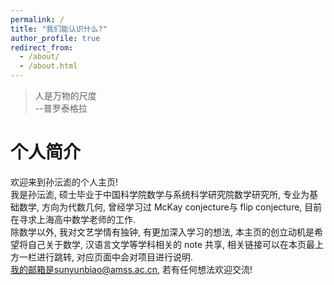 ```yaml
---
permalink: /
title: "我们能认识什么?"
author_profile: true
redirect_from: 
  - /about/
  - /about.html
---
```


> 人是万物的尺度  
> --普罗泰格拉

个人简介
====
欢迎来到孙沄滮的个人主页!   
我是孙沄滮, 硕士毕业于中国科学院数学与系统科学研究院数学研究所, 专业为基础数学, 方向为代数几何, 曾经学习过 McKay conjecture与 flip conjecture, 目前在寻求上海高中数学老师的工作.   
除数学以外, 我对文艺学情有独钟, 有更加深入学习的想法, 本主页的创立动机是希望将自己关于数学, 汉语言文学等学科相关的 note 共享, 相关链接可以在本页最上方一栏进行跳转, 对应页面中会对项目进行说明.  
我的邮箱是sunyunbiao@amss.ac.cn, 若有任何想法欢迎交流!

